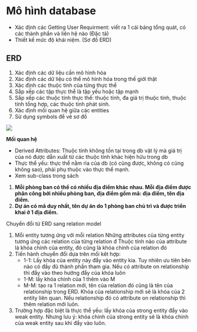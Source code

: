 # Mô hình database
- Xác định các Getting User Requirment: viết ra 1 cái bảng tổng quát, có các thành phần và liên hệ nào (Đặc tả)
- Thiết kế mức độ khái niệm. (Sơ đồ ERD)
## ERD 
1. Xác định các dữ liệu cần mô hình hóa
2. Xác định các dữ liệu có thể mô hình hóa trong thế giới thật
3. Xác định các thuộc tính của từng thực thể
4. Sắp xếp các tập thực thể là tập yếu hoặc tập mạnh
5. Sắp xếp các thuộc tính thực thể: thuộc tính, đa giá trị thuộc tính, thuộc tính tổng hợp, các thuộc tính phát sinh.
6. Xác định mối quan hệ giữa các entities
7. Sử dụng symbols để vẽ sơ đồ

![](<Pictures_Source/Picture1.png>)

**Mối quan hệ**
- Derived Attributes: Thuộc tính không tồn tại trong db vật lý mà giá trị của nó được dẫn xuất từ các thuộc tính khác hiện hữu trong db
- Thực thể yếu: thực thể nằm rìa của db (có cũng được, không có cũng không sao), phải phụ thuộc vào thực thể mạnh.
- Xem sub-class trong sách
1. **Mỗi phòng ban có thể có nhiều địa điểm khác nhau. Mỗi địa điểm được phân công bởi nhiều phòng ban, địa điểm gồm mã: địa điểm, tên địa điểm.**
2. **Dự án có mã duy nhất, tên dự án do 1 phòng ban chủ trì và được triển khai ở 1 địa điểm.**

 Chuyển đổi từ ERD sang relation model
1. Mỗi entity tương ứng với mỗi relation
   Những attributes của từng entity tương ứng các relation của từng relation đ
   Thuộc tính nào của attribute là khóa chính của entity, đó cũng là khóa chính của relation đó
2. Tiến hành chuyển đổi dựa trên mối kêt hợp:
   - 1-1: Lấy khóa của entity này đẩy vào entity kia. Tuy nhiên ưu tiên bên nào có đầy đủ thành phần tham gia. Nếu có attribute on relationship thì đẩy vào theo hướng đẩy của khóa luôn
   - 1-M: lấy khóa chính của 1 thêm vào M
   - M-M: tạo ra 1 relation mới, tên của relation đó cũng là tên của relationship trong ERD. Khóa của relationship mới sẽ là khóa của 2 entity liên quan. Nếu relationship đó có attribute on relationship thì thêm relation mới luôn.
3. Trường hợp đặc biệt là thực thể yếu: lấy khóa của strong entity đẩy vào weak entity. Nhưng lưu ý: khóa chính của strong entity sẽ là khóa chính của weak entity sau khi đẩy vào luôn.
